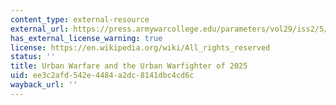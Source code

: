 ```yaml
---
content_type: external-resource
external_url: https://press.armywarcollege.edu/parameters/vol29/iss2/5/
has_external_license_warning: true
license: https://en.wikipedia.org/wiki/All_rights_reserved
status: ''
title: Urban Warfare and the Urban Warfighter of 2025
uid: ee3c2afd-542e-4484-a2dc-8141dbc4cd6c
wayback_url: ''
---
```

